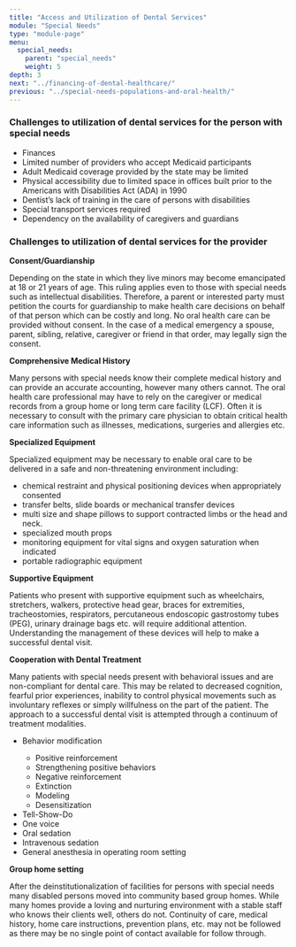 ```yaml
---
title: "Access and Utilization of Dental Services"
module: "Special Needs"
type: "module-page"
menu:
  special_needs:
    parent: "special_needs"
    weight: 5
depth: 3
next: "../financing-of-dental-healthcare/"
previous: "../special-needs-populations-and-oral-health/"
---
```

<div class="pageblock"><h3>Challenges to utilization of dental services for the person with special needs</h3>
<ul>
<li>Finances </li>
<li>Limited number of providers who accept Medicaid participants</li>
<li>Adult Medicaid coverage provided by the state may be limited</li>
<li>Physical accessibility due to limited space in offices built prior to the Americans with Disabilities Act (ADA) in 1990 </li>
<li>Dentist’s lack of training in the care of persons with disabilities</li>
<li>Special transport services required</li>
<li>Dependency on the availability of caregivers and guardians </li>
</ul>
<h3>Challenges to utilization of dental services for the provider</h3>
<p><strong>Consent/Guardianship</strong></p>
<p>Depending on the state in which they live minors may become emancipated at 18 or 21 years of age. This ruling applies even to those with special needs such as intellectual disabilities. Therefore, a parent or interested party must petition the courts for guardianship to make health care decisions on behalf of that person which can be costly and long. No oral health care can be provided without consent. In the case of a medical emergency a spouse, parent, sibling, relative, caregiver or friend in that order, may legally sign the consent.</p>
<p><strong>Comprehensive Medical History</strong></p>
<p>Many persons with special needs know their complete medical history and can provide an accurate accounting, however many others cannot. The oral health care professional may have to rely on the caregiver or medical records from a group home or long term care facility (LCF). Often it is necessary to consult with the primary care physician to obtain critical health care information such as illnesses, medications, surgeries and allergies etc. </p>
<p><strong>Specialized Equipment</strong></p>
<p>Specialized equipment may be necessary to enable oral care to be delivered in a safe and non-threatening environment including:</p>
<ul>
<li>chemical restraint and physical positioning devices when appropriately consented </li>
<li>transfer belts, slide boards or mechanical transfer devices</li>
<li>multi size and shape pillows to support contracted limbs or the head and neck.</li>
<li>specialized mouth props</li>
<li>monitoring equipment for vital signs and oxygen saturation when indicated</li>
<li>portable radiographic equipment </li>
</ul>
<p><strong>Supportive Equipment</strong></p>
<p>Patients who present with supportive equipment such as wheelchairs, stretchers, walkers, protective head gear, braces for extremities, tracheostomies, respirators, percutaneous endoscopic gastrostomy tubes (PEG), urinary drainage bags etc. will require additional attention. Understanding the management of these devices will help to make a successful dental visit.</p>
<p><strong>Cooperation with Dental Treatment</strong></p>
<p>Many patients with special needs present with behavioral issues and are non-compliant for dental care. This may be related to decreased cognition, fearful prior experiences, inability to control physical movements such as involuntary reflexes or simply willfulness on the part of the patient.  The approach to a successful dental visit is attempted through a continuum of treatment modalities. </p>
</div><div class="pageblock"><ul>
<li>Behavior modification</li>
<ul>
<li>Positive reinforcement</li>
<li>Strengthening positive behaviors</li>
<li>Negative reinforcement</li>
<li>Extinction</li>
<li>Modeling</li>
<li>Desensitization</li>
</ul>
<li>Tell-Show-Do</li>
<li>One voice</li>
<li>Oral sedation</li>
<li>Intravenous sedation</li>
<li>General anesthesia in operating room setting</li>
</ul>
</div><div class="pageblock"><p><strong>Group home setting</strong> </p>
<p>After the deinstitutionalization of facilities for persons with special needs many disabled persons moved into community based group homes. While many homes provide a loving and nurturing environment with a stable staff who knows their clients well, others do not. Continuity of care, medical history, home care instructions, prevention plans, etc. may not be followed as there may be no single point of contact available for follow through. </p>
</div>